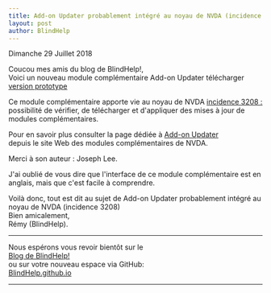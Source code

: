 ```yaml
---
title: Add-on Updater probablement intégré au noyau de NVDA (incidence 3208)
layout: post
author: BlindHelp
---
```


<footer>Dimanche 29 Juillet 2018</footer>


Coucou mes amis du blog de BlindHelp!,               
Voici un nouveau module complémentaire Add-on Updater télécharger [version prototype](https://addons.nvda-project.org/files/get.php?file=nvda3208)                     

Ce module complémentaire apporte vie au noyau de NVDA  [incidence 3208 :](https://github.com/nvaccess/nvda/issues/3208) possibilité de vérifier, de télécharger et d'appliquer des mises à jour de modules complémentaires.

Pour en savoir plus consulter la page dédiée à [Add-on Updater](https://addons.nvda-project.org/addons/addonUpdater.fr.html)                   
 depuis le site Web des modules complémentaires de NVDA.          
 
Merci à son auteur : Joseph Lee.           
 
J'ai oublié de vous dire que l'interface de ce module complémentaire  est en anglais, mais que c'est facile à comprendre.             
 
Voilà donc,  tout est dit au sujet de Add-on Updater probablement intégré au noyau de NVDA (incidence 3208)                
Bien amicalement,              
Rémy (BlindHelp).

---

Nous espérons vous revoir bientôt sur le      
[Blog de BlindHelp!](http://blindhelp.blogspot.fr/)                    
ou sur  votre nouveau espace via GitHub:                     
[BlindHelp.github.io](https://blindhelp.github.io)                    

---